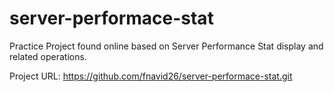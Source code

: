 # server-performace-stat
Practice Project found online based on Server Performance Stat display and related operations.

Project URL: https://github.com/fnavid26/server-performace-stat.git
